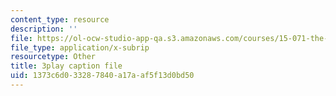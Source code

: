 ```yaml
---
content_type: resource
description: ''
file: https://ol-ocw-studio-app-qa.s3.amazonaws.com/courses/15-071-the-analytics-edge-spring-2017/1373c6d033287840a17aaf5f13d0bd50_d2CfWJkklvo.srt
file_type: application/x-subrip
resourcetype: Other
title: 3play caption file
uid: 1373c6d0-3328-7840-a17a-af5f13d0bd50
---
```

